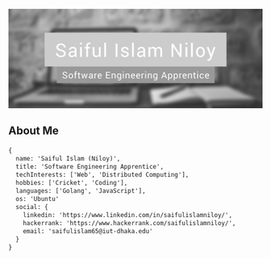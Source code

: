 <p align="center">
  <img   src="https://raw.githubusercontent.com/saiful-islam-niloy/saiful-islam-niloy/main/banner-less-height.jpg">
</p>


## About Me
```
{
  name: 'Saiful Islam (Niloy)',
  title: 'Software Engineering Apprentice',
  techInterests: ['Web', 'Distributed Computing'],
  hobbies: ['Cricket', 'Coding'],
  languages: ['Golang', 'JavaScript'],
  os: 'Ubuntu'
  social: {
    linkedin: 'https://www.linkedin.com/in/saifulislamniloy/',
    hackerrank: 'https://www.hackerrank.com/saifulislamniloy/',
    email: 'saifulislam65@iut-dhaka.edu'
  }
}
```
